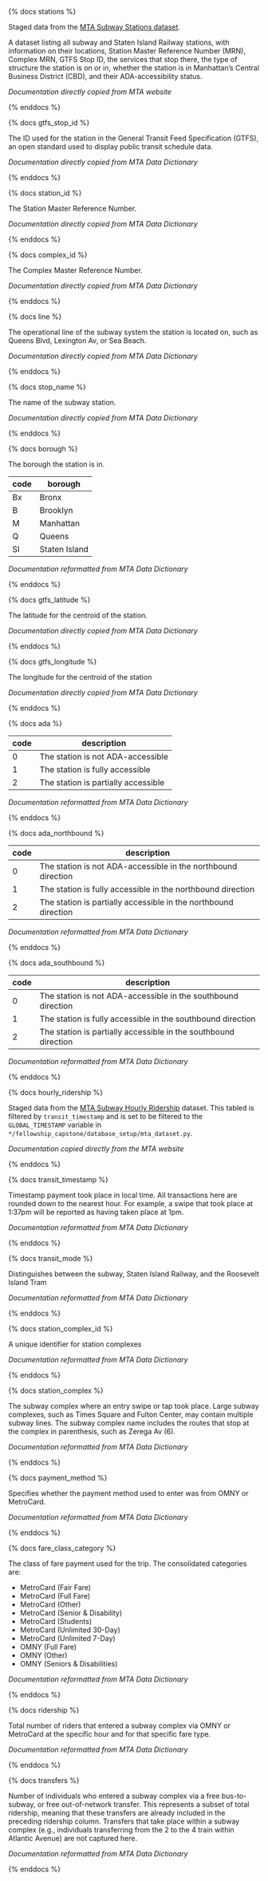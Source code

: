 {% docs stations %}

Staged data from the [MTA Subway Stations dataset](https://data.ny.gov/Transportation/MTA-Subway-Stations/39hk-dx4f/about_data). 

A dataset listing all subway and Staten Island Railway stations, with information on their locations, Station Master Reference Number (MRN), Complex MRN, GTFS Stop ID, the services that stop there, the type of structure the station is on or in, whether the station is in Manhattan’s Central Business District (CBD), and their ADA-accessibility status.

*Documentation directly copied from MTA website*

{% enddocs %}


{% docs gtfs_stop_id %}

The ID used for the station in the General Transit Feed Specification (GTFS), an open standard used to display public transit schedule data.

*Documentation directly copied from MTA Data Dictionary*

{% enddocs %}


{% docs station_id %}

The Station Master Reference Number.

*Documentation directly copied from MTA Data Dictionary*

{% enddocs %}


{% docs complex_id %}

The Complex Master Reference Number.

*Documentation directly copied from MTA Data Dictionary*

{% enddocs %}


{% docs line %}

The operational line of the subway system the station is located on, such as Queens Blvd, Lexington Av, or Sea Beach.

*Documentation directly copied from MTA Data Dictionary*

{% enddocs %}


{% docs stop_name %}

The name of the subway station.

*Documentation directly copied from MTA Data Dictionary*

{% enddocs %}


{% docs borough %}

The borough the station is in.

| code | borough       |
|------|---------------|
| Bx   | Bronx         |
| B    | Brooklyn      |
| M    | Manhattan     |
| Q    | Queens        |
| SI   | Staten Island |

*Documentation reformatted from MTA Data Dictionary*

{% enddocs %}


{% docs gtfs_latitude %}

The latitude for the centroid of the station.

*Documentation directly copied from MTA Data Dictionary*

{% enddocs %}


{% docs gtfs_longitude %}

The longitude for the centroid of the station

*Documentation directly copied from MTA Data Dictionary*

{% enddocs %}


{% docs ada %}

| code | description                        |
|------|------------------------------------|
| 0    | The station is not ADA-accessible  |
| 1    | The station is fully accessible    |
| 2    | The station is partially accessible|

*Documentation reformatted from MTA Data Dictionary*

{% enddocs %}


{% docs ada_northbound %}

| code | description                                                    |
|------|----------------------------------------------------------------|
| 0    | The station is not ADA-accessible in the northbound direction  |
| 1    | The station is fully accessible in the northbound direction    |
| 2    | The station is partially accessible in the northbound direction|

*Documentation reformatted from MTA Data Dictionary*

{% enddocs %}


{% docs ada_southbound %}

| code | description                                                    |
|------|----------------------------------------------------------------|
| 0    | The station is not ADA-accessible in the southbound direction  |
| 1    | The station is fully accessible in the southbound direction    |
| 2    | The station is partially accessible in the southbound direction|

*Documentation reformatted from MTA Data Dictionary*

{% enddocs %}





{% docs hourly_ridership %}

Staged data from the [MTA Subway Hourly Ridership](https://data.ny.gov/Transportation/MTA-Subway-Hourly-Ridership-Beginning-February-202/wujg-7c2s/about_data) dataset. This tabled is filtered by `transit_timestamp` and is set to be filtered to the `GLOBAL_TIMESTAMP`
variable in `*/fellowship_capstone/database_setup/mta_dataset.py`.

*Documentation copied directly from the MTA website*

{% enddocs %}


{% docs transit_timestamp %}

Timestamp payment took place in local time. All transactions here are rounded down to the nearest hour. For example, a swipe that took place at 1:37pm will be reported as having taken place at 1pm.

*Documentation reformatted from MTA Data Dictionary*

{% enddocs %}


{% docs transit_mode %}

Distinguishes between the subway, Staten Island Railway, and the Roosevelt Island Tram

*Documentation reformatted from MTA Data Dictionary*

{% enddocs %}


{% docs station_complex_id %}

A unique identifier for station complexes

*Documentation reformatted from MTA Data Dictionary*

{% enddocs %}


{% docs station_complex %}

The subway complex where an entry swipe or tap took place. Large subway complexes, such as Times Square and Fulton Center, may contain multiple subway lines. The subway complex name includes the routes that stop at the complex in parenthesis, such as Zerega Av (6).

*Documentation reformatted from MTA Data Dictionary*

{% enddocs %}


{% docs payment_method %}

Specifies whether the payment method used to enter was from OMNY or MetroCard.

*Documentation reformatted from MTA Data Dictionary*

{% enddocs %}


{% docs fare_class_category %}

The class of fare payment used for the trip. The consolidated categories are:
- MetroCard (Fair Fare)
- MetroCard (Full Fare)
- MetroCard (Other)
- MetroCard (Senior & Disability)
- MetroCard (Students)
- MetroCard (Unlimited 30-Day)
- MetroCard (Unlimited 7-Day)
- OMNY (Full Fare)
- OMNY (Other)
- OMNY (Seniors & Disabilities)

*Documentation reformatted from MTA Data Dictionary*

{% enddocs %}


{% docs ridership %}

Total number of riders that entered a subway complex via OMNY or MetroCard at the specific hour and for that specific fare type.

*Documentation reformatted from MTA Data Dictionary*

{% enddocs %}


{% docs transfers %}

Number of individuals who entered a subway complex via a free bus-to-subway, or free out-of-network transfer. This represents a subset of total ridership, meaning that these transfers are already included in the preceding ridership column. Transfers that take place within a subway complex (e.g., individuals transferring from the 2 to the 4 train within Atlantic Avenue) are not captured here.

*Documentation reformatted from MTA Data Dictionary*

{% enddocs %}

